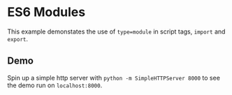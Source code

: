 # ES6 Modules
This example demonstates the use of `type=module` in script tags, `import` and `export`.

## Demo
Spin up a simple http server with `python -m SimpleHTTPServer 8000` to see the demo run on `localhost:8000`.